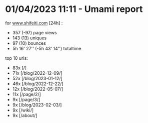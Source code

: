 # 01/04/2023 11:11 - Umami report
for www.shifeiti.com [24h] :

 - 357 (-97) page views
 - 143 (13) uniques
 - 97 (10) bounces
 - 5h 16' 27'' (-5h 43' 14'') totaltime


top 10 urls:
 - 83x [/]
 - 71x [/blog/2022-12-09/]
 - 52x [/blog/2023-01-12/]
 - 46x [/blog/2022-12-22/]
 - 12x [/blog/2022-05-07/]
 - 11x [/page/2/]
 - 9x [/page/3/]
 - 9x [/blog/2023-02-03/]
 - 9x [/wiki/]
 - 9x [/about/]


